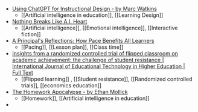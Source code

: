 - [Using ChatGPT for Instructional Design - by Marc Watkins](https://marcwatkins.substack.com/p/using-chatgpt-for-instructional-design)
	- [[Artificial intelligence in education]], [[Learning Design]]
- [Nothing Breaks Like A.I. Heart](https://pudding.cool/2021/03/love-and-ai/)
	- [[Artificial intelligence]], [[Emotional intelligence]], [[Interactive fiction]]
- [A Principal's Reflections: How Pace Benefits All Learners](https://esheninger.blogspot.com/2023/07/how-pace-benefits-all-learners.html?m=1)
	- [[Pacing]], [[Lesson plan]], [[Class time]]
- [Insights from a randomized controlled trial of flipped classroom on academic achievement: the challenge of student resistance | International Journal of Educational Technology in Higher Education | Full Text](https://educationaltechnologyjournal.springeropen.com/articles/10.1186/s41239-023-00413-6)
	- [[Flipped learning]] , [[Student resistance]], [[Randomized controlled trials]], [[economics education]]
- [The Homework Apocalypse - by Ethan Mollick](https://www.oneusefulthing.org/p/the-homework-apocalypse)
	- [[Homework]], [[Artificial intelligence in education]]
-